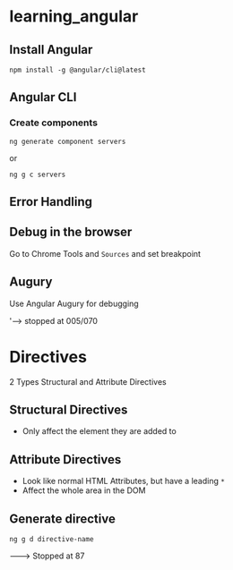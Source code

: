 # learning_angular

## Install Angular

`npm install -g @angular/cli@latest`

## Angular CLI

### Create components

`ng generate component servers`

or

`ng g c servers`

## Error Handling

## Debug in the browser

Go to Chrome Tools and `Sources` and set breakpoint

## Augury

Use Angular Augury for debugging

'--> stopped at 005/070

# Directives

2 Types Structural and  Attribute Directives

## Structural Directives
* Only affect the element they are added to

## Attribute Directives
* Look like normal HTML Attributes, but have a leading `*`
* Affect the whole area in the DOM

## Generate directive

`ng g d directive-name`



---> Stopped at 87
